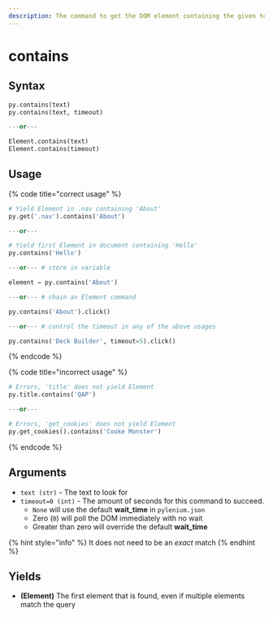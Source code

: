 ```yaml
---
description: The command to get the DOM element containing the given text.
---
```


# contains

## Syntax

```python
py.contains(text)
py.contains(text, timeout)

---or---

Element.contains(text)
Element.contains(timeout)
```

## Usage

{% code title="correct usage" %}
```python
# Yield Element in .nav containing 'About'
py.get('.nav').contains('About')

---or---

# Yield first Element in document containing 'Hello'
py.contains('Hello')

---or--- # store in variable

element = py.contains('About')

---or--- # chain an Element command

py.contains('About').click()

---or--- # control the timeout in any of the above usages

py.contains('Deck Builder', timeout=5).click()
```
{% endcode %}

{% code title="incorrect usage" %}
```python
# Errors, 'title' does not yield Element
py.title.contains('QAP')

---or---

# Errors, 'get_cookies' does not yield Element
py.get_cookies().contains('Cooke Monster')
```
{% endcode %}

## Arguments

* `text (str)` - The text to look for
* `timeout=0 (int)` - The amount of seconds for this command to succeed.
  * `None` will use the default **wait\_time** in `pylenium.json`
  * Zero \(`0`\) will poll the DOM immediately with no wait
  * Greater than zero will override the default **wait\_time**

{% hint style="info" %}
It does not need to be an _exact_ match
{% endhint %}

## Yields

* **\(Element\)** The first element that is found, even if multiple elements match the query

